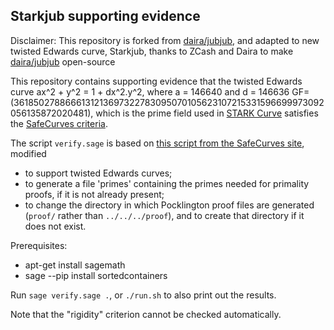 Starkjub supporting evidence
--------------------------

Disclaimer: This repository is forked from [daira/jubjub](https://github.com/daira/jubjub), and adapted to new twisted Edwards curve, Starkjub, thanks to ZCash and Daira to make [daira/jubjub](https://github.com/daira/jubjub) open-source

This repository contains supporting evidence that the twisted Edwards curve
ax^2 + y^2 = 1 + dx^2.y^2, where a = 146640 and d = 146636
GF= (3618502788666131213697322783095070105623107215331596699973092056135872020481), which is the prime field used in [STARK Curve](https://docs.starkware.co/starkex/crypto/stark-curve.html)
satisfies the [SafeCurves criteria](https://safecurves.cr.yp.to/index.html).

The script ``verify.sage`` is based on
[this script from the SafeCurves site](https://safecurves.cr.yp.to/verify.html),
modified

* to support twisted Edwards curves;
* to generate a file 'primes' containing the primes needed for primality proofs,
  if it is not already present;
* to change the directory in which Pocklington proof files are generated
  (``proof/`` rather than ``../../../proof``), and to create that directory
  if it does not exist.

Prerequisites:

* apt-get install sagemath
* sage --pip install sortedcontainers

Run ``sage verify.sage .``, or ``./run.sh`` to also print out the results.

Note that the "rigidity" criterion cannot be checked automatically.
